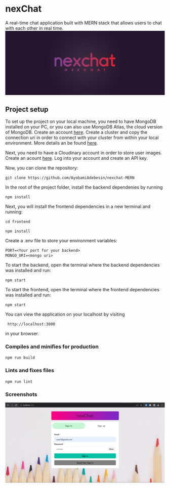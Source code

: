 # nexChat
A real-time chat application built with MERN stack that allows users to chat with each other in real time.
![Example screenshot](./frontend/public/nexChat.png)

## Project setup
To set up the project on your local machine, you need to have MongoDB installed on your PC, or you can also use MongoDB Atlas, the cloud version of MongoDB. Create an account [here](https://www.mongodb.com/). Create a cluster and copy the connection uri in order to connect with your cluster from within your local environment. More details an be found [here](https://www.mongodb.com/docs/drivers/node/current/fundamentals/connection/connect/#std-label-node-connect-to-mongodb).

Next, you need to have a Cloudinary account in order to store user images. Create an acount [here](https://cloudinary.com/). Log into your account and create an API key.

Now, you can clone the repository:
```
git clone https://github.com/AyobamiAdebesin/nexchat-MERN
```
In the root of the project folder, install the backend dependenies by running
```
npm install
```
Next, you will install the frontend dependencies in a new terminal and running:
```
cd frontend
```
```
npm install
```

Create a .env file to store your environment variables:
```
PORT=<Your port for your backend>
MONGO_URI=<mongo uri>
```

To start the backend, open the terminal where the backend dependencies was installed and run:

```
npm start
```

To start the frontend, open the terminal where the frontend dependencies was installed and run:
```
npm start
```

You can view the application on your localhost by visiting
```
 http://localhost:3000
```
in your browser.


### Compiles and minifies for production
```
npm run build
```

### Lints and fixes files
```
npm run lint
```

### Screenshots
![Example screenshots](./frontend/public/nexchat-demo.png)